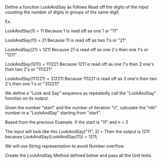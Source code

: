  Define a function LookAndSay as follows 
 Read off the digits of the input counting the number of digits in groups of the same digit.
 
 Ex. 
 
 LookAndSay(1) = 11  		Because 1 is read off as one 1 or "11"
 
 LookAndSay(11) = 21 		Because 11 is read off as two 1's or "21"
 
 LookAndSay(21) = 1211 		Because 21 is read off as one 2's then one 1's or "1211"
 
 LookAndSay(1211) = 111221 	Because 1211 is read off as one 1's then 2 one's then two 2's or "111221"
 
 LookAndSay(111221) = 312211	Because 111221 is read off as 3 one's then two 2's then one 1's or "312211"
 
 
 We define a "Look and Say" sequence as repeatedly call the "LookAndSay" function on its output.
 
Given the number "start" and the number of iteration "n", calculate the "nth" number in a "LookAndSay" starting from "start".

 
 Based from the previous Example. If the start is "11" and n = 2 
 
 The input will look like this LookAndSay("11", 2) = Then the output is 1211 because LookAndSay(LookAndSay(11)) = 1211; 
 
 We will use String representation to avoid Number overflow.
 
 Create the LookAndSay Method defined below and pass all the Unit tests.
 
